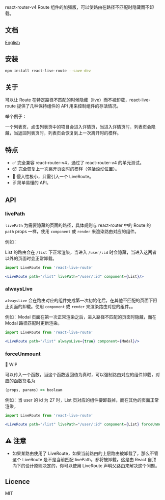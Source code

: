 react-router-v4 Route 组件的加强版，可以使路由在路径不匹配时隐藏而不卸载。

## 文档

[English](./docs/README-zh.md)

## 安装

```bash
npm install react-live-route --save-dev
```

## 关于

可以让 Route 在特定路径不匹配的时候隐藏（live）而不被卸载，react-live-route 提供了几种保持组件的 API 用来控制组件的存活情况。

举个例子：

一个列表页，点击列表页中的项目会进入详情页，当进入详情页时，列表页会隐藏，当返回列表页时，列表页会恢复到上一次离开时的模样。

## 特点

- ✅ 完全兼容 react-router-v4，通过了 react-router-v4 的单元测试。
- 📦 完全恢复上一次离开页面时的模样（包括滚动位置）。
- 🎯 侵入性极小，只需引入一个 LiveRoute。
- ✌️ 简单易懂的 API。

## API

### livePath

`livePath` 为需要隐藏的页面的路径，具体规则与 react-router 中的 Route 的 `path` props 一样，使用 `component`  或 `render` 来渲染路由对应的组件。

例如：

List 的路由会在 `/list` 下正常渲染，当进入 `/user/:id` 时会隐藏，当进入这两者以外的页面时会正常卸载。

```jsx
import LiveRoute from 'react-live-route'

<LiveRoute path="/list" livePath="/user/:id" component={List}/>
```

### alwaysLive

`alwaysLive` 会在路由对应的组件完成第一次初始化后，在其他不匹配的页面下阻止页面的卸载。使用 `component`  或 `render` 来渲染路由对应的组件。。

例如：Modal 页面在第一次正常渲染之后，进入路径不匹配的页面时隐藏，而在 Modal 路径匹配时更新渲染。

```jsx
import LiveRoute from 'react-live-route'

<LiveRoute path="/list" alwaysLive={true} component={Modal}/>
```

### forceUnmount

🚸 WIP

可以传入一个函数，当这个函数返回值为真时，可以强制路由对应的组件卸载，对应的函数签名为

```js
(props, params) => boolean
```

例如：当 user 的 id 为 27 时，List 页对应的组件要卸载掉，而在其他的页面正常渲染。

```jsx
import LiveRoute from 'react-live-route'

<LiveRoute path="/list" livePath="/user/:id" component={List} forceUnmount={(props, params)=> params.id === 27}/>
```

## ⚠️ 注意

- 如果某路由使用了 LiveRoute，如果当前路由的上层路由被卸载了，那么不管这个 LiveRoute 是不是当前匹配  livePath，都将被卸载，这是由 React 自顶向下的设计原则决定的，你可以使用 LiveRoute 声明父路由来解决这个问题。

## Licence

MIT